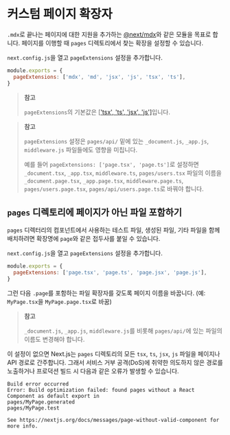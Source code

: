 # 커스텀 페이지 확장자

`.mdx`로 끝나는 페이지에 대한 지원을 추가하는 [@next/mdx](https://github.com/vercel/next.js/tree/canary/packages/next-mdx)와 같은 모듈을 목표로 합니다. 페이지를 이행할 때 `pages` 디렉토리에서 찾는 확장을 설정할 수 있습니다.

`next.config.js`을 열고 `pageExtensions` 설정을 추가합니다.

```js
module.exports = {
  pageExtensions: ['mdx', 'md', 'jsx', 'js', 'tsx', 'ts'],
}
```

> **참고**
>
> `pageExtensions`의 기본값은 [['tsx', 'ts', 'jsx', 'js'\]](https://github.com/vercel/next.js/blob/f1dbc9260d48c7995f6c52f8fbcc65f08e627992/packages/next/server/config-shared.ts#L161)입니다.

> **참고**
>
> `pageExtensions` 설정은 `pages/api/` 밑에 있는 `_document.js`, `_app.js`, `middleware.js` 파일들에도 영향을 미칩니다.
>
> 예를 들어 `pageExtensions: ['page.tsx', 'page.ts']`로 설정하면 `_document.tsx`, `_app.tsx`, `middleware.ts`, `pages/users.tsx` 파일의 이름을 `_document.page.tsx`, `_app.page.tsx`, `middleware.page.ts`, `pages/users.page.tsx`, `pages/api/users.page.ts`로 바꿔야 합니다.

## `pages` 디렉토리에 페이지가 아닌 파일 포함하기

`pages` 디렉터리의 컴포넌트에서 사용하는 테스트 파일, 생성된 파일, 기타 파일을 함께 배치하려면 확장명에 `page`와 같은 접두사를 붙일 수 있습니다.

`next.config.js`을 열고 `pageExtensions` 설정을 추가합니다.

```js
module.exports = {
  pageExtensions: ['page.tsx', 'page.ts', 'page.jsx', 'page.js'],
}
```

그런 다음 `.page`를 포함하는 파일 확장자를 갖도록 페이지 이름을 바꿉니다. (예: `MyPage.tsx`을 `MyPage.page.tsx`로 바꿈)

> **참고**
>
> `_document.js`, `_app.js`, `middleware.js`를 비롯해 `pages/api/`에 있는 파일의 이름도 변경해야 합니다.

이 설정이 없으면 Next.js는 `pages` 디렉토리의 모든 `tsx`, `ts`, `jsx`, `js` 파일을 페이지나 API 경로로 간주합니다. 그래서 서비스 거부 공격(DoS)에 취약한 의도하지 않은 경로를 노출하거나 프로덕션 빌드 시 다음과 같은 오류가 발생할 수 있습니다.

```
Build error occurred
Error: Build optimization failed: found pages without a React Component as default export in
pages/MyPage.generated
pages/MyPage.test

See https://nextjs.org/docs/messages/page-without-valid-component for more info.
```

